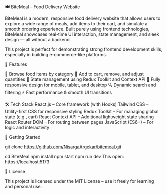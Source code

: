 🍽️ BiteMeal – Food Delivery Website 

BiteMeal is a modern, responsive food delivery website that allows users to explore a wide range of meals, add items to their cart, and simulate a smooth ordering experience. Built purely using frontend technologies, BiteMeal showcases real-time UI interaction, state management, and sleek design — all without a backend.

This project is perfect for demonstrating strong frontend development skills, especially in building e-commerce-like platforms.


🧾 Features

🍕 Browse food items by category 
🛒 Add to cart, remove, and adjust quantities
🧠 State management using Redux Toolkit and Context API
📱 Fully responsive design for mobile, tablet, and desktop
🔍 Dynamic search and filtering 
⚡ Fast performance & smooth UI transitions

🛠️ Tech Stack
React.js – Core framework (with Hooks)
Tailwind CSS – Utility-first CSS for responsive styling
Redux Toolkit – For managing global state (e.g., cart)
React Context API – Additional lightweight state sharing
React Router DOM – For routing between pages
JavaScript (ES6+) – For logic and interactivity

🚀 Getting Started

git clone https://github.com/NisargaArgekar/bitemeal.git

cd BiteMeal
npm install
npm start
npm run dev
This open: https://localhost:5173

📜 License

This project is licensed under the MIT License – use it freely for learning and personal use.


